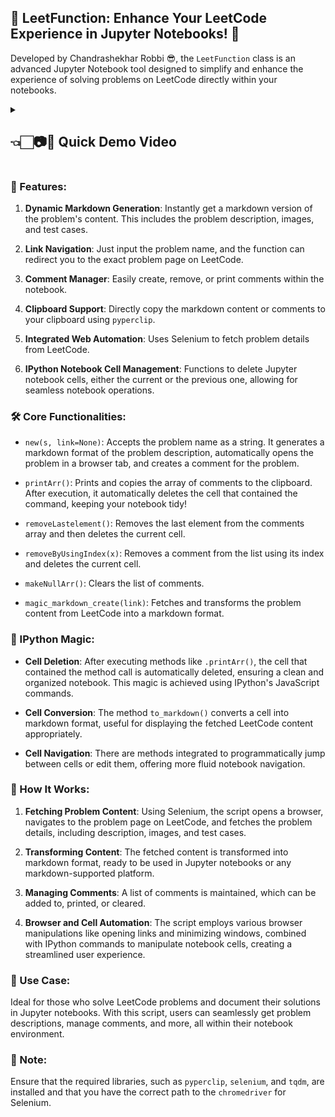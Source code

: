 ## 📌 LeetFunction: Enhance Your LeetCode Experience in Jupyter Notebooks! 🚀

Developed by Chandrashekhar Robbi 😎, the `LeetFunction` class is an advanced Jupyter Notebook tool designed to simplify and enhance the experience of solving problems on LeetCode directly within your notebooks.

<details>

  <summary><h2>👈🏻📷🎈 Quick Demo Video </h2></summary>

  
https://github.com/ChandrashekharRobbi/helper-functions/assets/91750738/8c11b5ef-16fd-4f0a-8575-16af1e38c505
</details>

### 🌟 Features:

1. **Dynamic Markdown Generation**: Instantly get a markdown version of the problem's content. This includes the problem description, images, and test cases.

2. **Link Navigation**: Just input the problem name, and the function can redirect you to the exact problem page on LeetCode.

3. **Comment Manager**: Easily create, remove, or print comments within the notebook.

4. **Clipboard Support**: Directly copy the markdown content or comments to your clipboard using `pyperclip`.

5. **Integrated Web Automation**: Uses Selenium to fetch problem details from LeetCode.

6. **IPython Notebook Cell Management**: Functions to delete Jupyter notebook cells, either the current or the previous one, allowing for seamless notebook operations.




### 🛠 Core Functionalities:

- `new(s, link=None)`: Accepts the problem name as a string. It generates a markdown format of the problem description, automatically opens the problem in a browser tab, and creates a comment for the problem.

- `printArr()`: Prints and copies the array of comments to the clipboard. After execution, it automatically deletes the cell that contained the command, keeping your notebook tidy!

- `removeLastelement()`: Removes the last element from the comments array and then deletes the current cell.

- `removeByUsingIndex(x)`: Removes a comment from the list using its index and deletes the current cell.

- `makeNullArr()`: Clears the list of comments.

- `magic_markdown_create(link)`: Fetches and transforms the problem content from LeetCode into a markdown format.

### 🎩 IPython Magic:

- **Cell Deletion**: After executing methods like `.printArr()`, the cell that contained the method call is automatically deleted, ensuring a clean and organized notebook. This magic is achieved using IPython's JavaScript commands.

- **Cell Conversion**: The method `to_markdown()` converts a cell into markdown format, useful for displaying the fetched LeetCode content appropriately.

- **Cell Navigation**: There are methods integrated to programmatically jump between cells or edit them, offering more fluid notebook navigation.

### 🧐 How It Works:

1. **Fetching Problem Content**: Using Selenium, the script opens a browser, navigates to the problem page on LeetCode, and fetches the problem details, including description, images, and test cases.

2. **Transforming Content**: The fetched content is transformed into markdown format, ready to be used in Jupyter notebooks or any markdown-supported platform.

3. **Managing Comments**: A list of comments is maintained, which can be added to, printed, or cleared.

4. **Browser and Cell Automation**: The script employs various browser manipulations like opening links and minimizing windows, combined with IPython commands to manipulate notebook cells, creating a streamlined user experience.

### 💼 Use Case:

Ideal for those who solve LeetCode problems and document their solutions in Jupyter notebooks. With this script, users can seamlessly get problem descriptions, manage comments, and more, all within their notebook environment.

### 🔐 Note:

Ensure that the required libraries, such as `pyperclip`, `selenium`, and `tqdm`, are installed and that you have the correct path to the `chromedriver` for Selenium.



